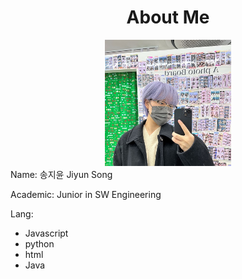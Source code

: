 <h1 style="text-align: center;"> About Me </h1>

<div style="text-align: center;">

<img src="/assets/me.png" width="40%" height="40%" >

</div>
Name: 송지윤 Jiyun Song

Academic: Junior in SW Engineering

Lang:

- Javascript
- python
- html
- Java
